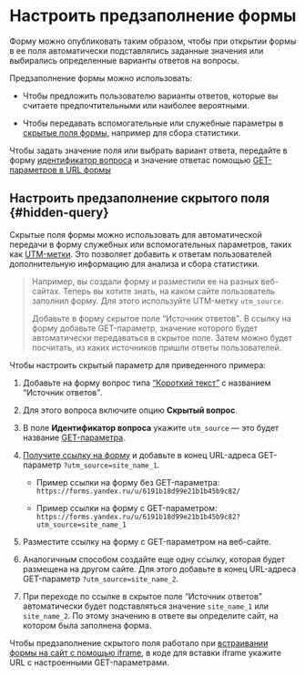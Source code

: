 # Настроить предзаполнение формы

Форму можно опубликовать таким образом, чтобы при открытии формы в ее поля автоматически подставлялись заданные значения или выбирались определенные варианты ответов на вопросы.

Предзаполнение формы можно использовать:

- Чтобы предложить пользователю варианты ответов, которые вы считаете предпочтительными или наиболее вероятными.

- Чтобы передавать вспомогательные или служебные параметры в [скрытые поля формы](#hidden-query), например для сбора статистики. 


Чтобы задать значение поля или выбрать вариант ответа, передайте в форму [идентификатор вопроса](question-id.md) и значение ответас помощью [GET-параметров в URL формы](get-params.md)

## Настроить предзаполнение скрытого поля {#hidden-query}

Скрытые поля формы можно использовать для автоматической передачи в форму служебных или вспомогательных параметров, таких как [UTM-метки](https://ru.wikipedia.org/wiki/UTM-метки). Это позволяет добавить к ответам пользователей дополнительную информацию для анализа и сбора статистики.

> Например, вы создали форму и разместили ее на разных веб-сайтах. Теперь вы хотите знать, на каком сайте пользователь заполнил форму. Для этого используйте UTM-метку `utm_source`.
> 
> Добавьте в форму скрытое поле <q>Источник ответов</q>. В ссылку на форму добавьте GET-параметр, значение которого будет автоматически передаваться в скрытое поле. Затем можно будет посчитать, из каких источников пришли ответы пользователей.

Чтобы настроить скрытый параметр для приведенного примера:

1. Добавьте на форму вопрос типа [<q>Короткий текст</q>](blocks-ref/short-text.md) с названием <q>Источник ответов</q>.

1. Для этого вопроса включите опцию **Скрытый вопрос**.

1. В поле **Идентификатор вопроса** укажите `utm_source` — это будет название [GET-параметра](get-params.md).

1. [Получите ссылку на форму](publish.md#section_link) и добавьте в конец URL-адреса GET-параметр `?utm_source=site_name_1`.

    - Пример ссылки на форму без GET-параметра: 
      `https://forms.yandex.ru/u/6191b18d99e21b1b45b9c82/`

    - Пример ссылки на форму с GET-параметром: 
      `https://forms.yandex.ru/u/6191b18d99e21b1b45b9c82?utm_source=site_name_1`

1. Разместите ссылку на форму с GET-параметром на веб-сайте.

1. Аналогичным способом создайте еще одну ссылку, которая будет размещена на другом сайте. Для этого добавьте в конец URL-адреса GET-параметр `?utm_source=site_name_2`. 

1. При переходе по ссылке в скрытое поле <q>Источник ответов</q> автоматически будет подставляться значение `site_name_1` или `site_name_2`. По этому значению в ответе вы определите сайт, на котором была заполнена форма.

Чтобы предзаполнение скрытого поля работало при [встраивании формы на сайт с помощью iframe](publish.md#section_c21_gdb_42b), в коде для вставки iframe укажите URL с настроенными GET-параметрами.